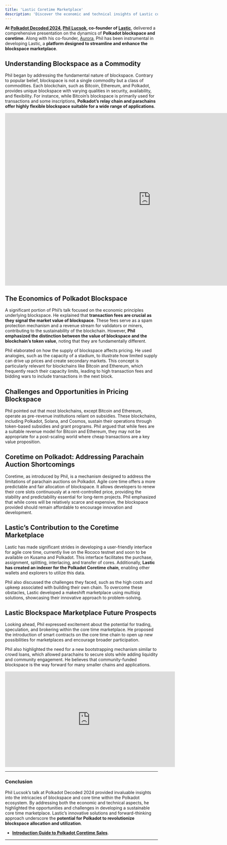 ```yaml
---
title: 'Lastic Coretime Marketplace'
description: 'Discover the economic and technical insights of Lastic core time marketplace in the Polkadot ecosystem from Polkadot Decoded 2024.'
---
```

**At [Polkadot Decoded 2024](https://dablock.com/web3-events/polkadot-decoded/), [Phil Lucsok](https://x.com/ph_lux), co-founder of [Lastic](https://dablock.com/dapps/lastic/)**, delivered a comprehensive presentation on the dynamics of **Polkadot blockspace and coretime**. Along with his co-founder, [Aurora](https://x.com/poppyseedDev), Phil has been instrumental in developing Lastic, a **platform designed to streamline and enhance the blockspace marketplace**.

Understanding Blockspace as a Commodity
---------------------------------------

Phil began by addressing the fundamental nature of blockspace. Contrary to popular belief, blockspace is not a single commodity but a class of commodities. Each blockchain, such as Bitcoin, Ethereum, and Polkadot, provides unique blockspace with varying qualities in security, availability, and flexibility. For instance, while Bitcoin’s blockspace is primarily used for transactions and some inscriptions, **Polkadot’s relay chain and parachains offer highly flexible blockspace suitable for a wide range of applications**.

<iframe allowfullscreen="allowfullscreen" frameborder="0" height="569" src="https://docs.google.com/presentation/d/e/2PACX-1vSlmZgBgxNRfXg4Aajw46SyN1aD0BA27LIK5psTlIIEw-pQqDLd7X90e6xruWg76RKuX5-snTrKcIR0/embed?start=false&loop=false&delayms=60000" width="960"></iframe>

The Economics of Polkadot Blockspace
------------------------------------

A significant portion of Phil’s talk focused on the economic principles underlying blockspace. He explained that **transaction fees are crucial as they signal the market value of blockspace**. These fees serve as a spam protection mechanism and a revenue stream for validators or miners, contributing to the sustainability of the blockchain. However, **Phil emphasized the distinction between the value of blockspace and the blockchain’s token value**, noting that they are fundamentally different.

Phil elaborated on how the supply of blockspace affects pricing. He used analogies, such as the capacity of a stadium, to illustrate how limited supply can drive up prices and create secondary markets. This concept is particularly relevant for blockchains like Bitcoin and Ethereum, which frequently reach their capacity limits, leading to high transaction fees and bidding wars to include transactions in the next block.

Challenges and Opportunities in Pricing Blockspace
--------------------------------------------------

Phil pointed out that most blockchains, except Bitcoin and Ethereum, operate as pre-revenue institutions reliant on subsidies. These blockchains, including Polkadot, Solana, and Cosmos, sustain their operations through token-based subsidies and grant programs. Phil argued that while fees are a suitable revenue model for Bitcoin and Ethereum, they may not be appropriate for a post-scaling world where cheap transactions are a key value proposition.

Coretime on Polkadot: Addressing Parachain Auction Shortcomings
---------------------------------------------------------------

Coretime, as introduced by Phil, is a mechanism designed to address the limitations of parachain auctions on Polkadot. Agile core time offers a more predictable and fair allocation of blockspace. It allows developers to renew their core slots continuously at a rent-controlled price, providing the stability and predictability essential for long-term projects. Phil emphasized that while cores will be relatively scarce and expensive, the blockspace provided should remain affordable to encourage innovation and development.

Lastic’s Contribution to the Coretime Marketplace
-------------------------------------------------

Lastic has made significant strides in developing a user-friendly interface for agile core time, currently live on the Rococo testnet and soon to be available on Kusama and Polkadot. This interface facilitates the purchase, assignment, splitting, interlacing, and transfer of cores. Additionally, **Lastic has created an indexer for the Polkadot Coretime chain**, enabling other wallets and explorers to utilize this data.

Phil also discussed the challenges they faced, such as the high costs and upkeep associated with building their own chain. To overcome these obstacles, Lastic developed a makeshift marketplace using multisig solutions, showcasing their innovative approach to problem-solving.

Lastic Blockspace Marketplace Future Prospects
----------------------------------------------

Looking ahead, Phil expressed excitement about the potential for trading, speculation, and brokering within the core time marketplace. He proposed the introduction of smart contracts on the core time chain to open up new possibilities for marketplaces and encourage broader participation.

Phil also highlighted the need for a new bootstrapping mechanism similar to crowd loans, which allowed parachains to secure slots while adding liquidity and community engagement. He believes that community-funded blockspace is the way forward for many smaller chains and applications.

<iframe allowfullscreen="allowfullscreen" frameborder="0" height="315" src="https://www.youtube.com/embed/Zd6tEWUONH0?si=-UQesOnLkiGoQs7U" title="YouTube video player" width="560"></iframe>

- - - - - -

### Conclusion

Phil Lucsok’s talk at Polkadot Decoded 2024 provided invaluable insights into the intricacies of blockspace and core time within the Polkadot ecosystem. By addressing both the economic and technical aspects, he highlighted the opportunities and challenges in developing a sustainable core time marketplace. Lastic’s innovative solutions and forward-thinking approach underscore the **potential for Polkadot to revolutionize blockspace allocation and utilization**.

- [**Introduction Guide to Polkadot Coretime Sales**](https://dablock.com/guides/introduction-guide-to-polkadot-coretime-sales/).

- - - - - -